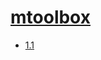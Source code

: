 # [mtoolbox](https://hpc.nih.gov/apps/mtoolbox.html)
- [1.1](/high-throughput-sequencing/mtoolbox/1.1)
